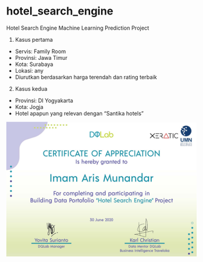 # hotel_search_engine
Hotel Search Engine Machine Learning Prediction Project

1. Kasus pertama
- Servis: Family Room
- Provinsi: Jawa Timur
- Kota: Surabaya
- Lokasi: any
- Diurutkan berdasarkan harga terendah dan rating terbaik
2. Kasus kedua
- Provinsi: DI Yogyakarta
- Kota: Jogja
- Hotel apapun yang relevan dengan “Santika hotels”

![certificate](certificate.jpg)
